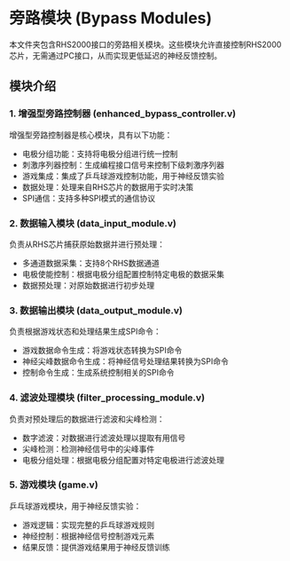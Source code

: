 # 旁路模块 (Bypass Modules)

本文件夹包含RHS2000接口的旁路相关模块。这些模块允许直接控制RHS2000芯片，无需通过PC接口，从而实现更低延迟的神经反馈控制。

## 模块介绍

### 1. 增强型旁路控制器 (enhanced_bypass_controller.v)
增强型旁路控制器是核心模块，具有以下功能：
- 电极分组功能：支持将电极分组进行统一控制
- 刺激序列器控制：生成编程接口信号来控制下级刺激序列器
- 游戏集成：集成了乒乓球游戏控制功能，用于神经反馈实验
- 数据处理：处理来自RHS芯片的数据用于实时决策
- SPI通信：支持多种SPI模式的通信协议

### 2. 数据输入模块 (data_input_module.v)
负责从RHS芯片捕获原始数据并进行预处理：
- 多通道数据采集：支持8个RHS数据通道
- 电极使能控制：根据电极分组配置控制特定电极的数据采集
- 数据预处理：对原始数据进行初步处理

### 3. 数据输出模块 (data_output_module.v)
负责根据游戏状态和处理结果生成SPI命令：
- 游戏数据命令生成：将游戏状态转换为SPI命令
- 神经尖峰数据命令生成：将神经信号处理结果转换为SPI命令
- 控制命令生成：生成系统控制相关的SPI命令

### 4. 滤波处理模块 (filter_processing_module.v)
负责对预处理后的数据进行滤波和尖峰检测：
- 数字滤波：对数据进行滤波处理以提取有用信号
- 尖峰检测：检测神经信号中的尖峰事件
- 电极分组处理：根据电极分组配置对特定电极进行滤波处理

### 5. 游戏模块 (game.v)
乒乓球游戏模块，用于神经反馈实验：
- 游戏逻辑：实现完整的乒乓球游戏规则
- 神经控制：根据神经信号控制游戏元素
- 结果反馈：提供游戏结果用于神经反馈训练